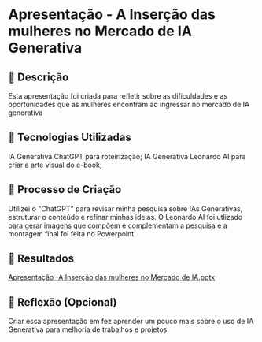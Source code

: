 # Apresentação - A Inserção das mulheres no Mercado de IA Generativa

## 📒 Descrição
Esta apresentação foi criada para refletir sobre as dificuldades e as oportunidades que as mulheres encontram ao ingressar no mercado de IA generativa

## 🤖 Tecnologias Utilizadas
IA Generativa ChatGPT para roteirização;
IA Generativa Leonardo AI para criar a arte visual do e-book;

## 🧐 Processo de Criação
Utilizei o "ChatGPT" para revisar minha pesquisa sobre IAs Generativas, estruturar o conteúdo e refinar minhas ideias. O Leonardo AI foi utlizado para gerar imagens que compõem e complementam a pesquisa e a montagem final foi feita no Powerpoint

## 🚀 Resultados
[Apresentação -A Inserção das mulheres no Mercado de IA.pptx](https://github.com/user-attachments/files/18464929/Apresentacao.-A.Insercao.das.mulheres.no.Mercado.de.IA.pptx)


## 💭 Reflexão (Opcional)
Criar essa apresentação em fez aprender um pouco mais sobre o uso de IA Generativa para melhoria de trabalhos e projetos.

